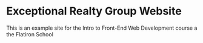 # Exceptional Realty Group Website
This is an example site for the Intro to Front-End Web Development course a the Flatiron School
